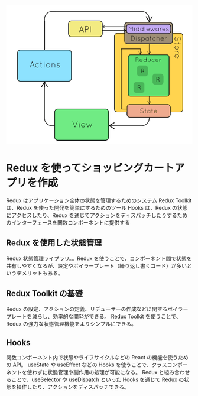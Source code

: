 ![Reduxの概念](public\riadAin.gif)

# Redux を使ってショッピングカートアプリを作成

Redux はアプリケーション全体の状態を管理するためのシステム
Redux Toolkit は、Redux を使った開発を簡単にするためのツール
Hooks は、Redux の状態にアクセスしたり、Redux を通じてアクションをディスパッチしたりするためのインターフェースを関数コンポーネントに提供する

## Redux を使用した状態管理

Redux 状態管理ライブラリ。。Redux を使うことで、コンポーネント間で状態を共有しやすくなるが、設定やボイラープレート（繰り返し書くコード）が多いというデメリットもある。

## Redux Toolkit の基礎

Redux の設定、アクションの定義、リデューサーの作成などに関するボイラープレートを減らし、効率的な開発ができる。
Redux Toolkit を使うことで、Redux の強力な状態管理機能をよりシンプルにできる。

## Hooks

関数コンポーネント内で状態やライフサイクルなどの React の機能を使うための API。
useState や useEffect などの Hooks を使うことで、クラスコンポーネントを使わずに状態管理や副作用の処理が可能になる。
Redux と組み合わせることで、useSelector や useDispatch といった Hooks を通じて Redux の状態を操作したり、アクションをディスパッチできる。
